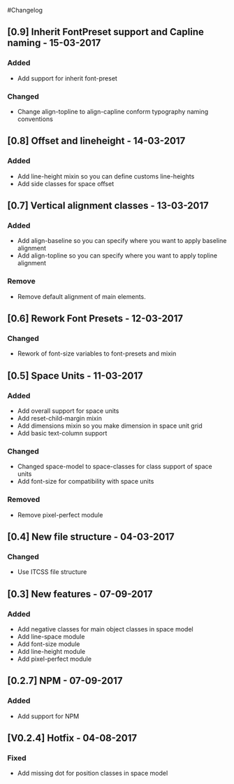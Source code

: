 #Changelog

## [0.9] Inherit FontPreset support and Capline naming - 15-03-2017
### Added
- Add support for inherit font-preset

### Changed
- Change align-topline to align-capline conform typography naming conventions

## [0.8] Offset and lineheight - 14-03-2017
### Added
- Add line-height mixin so you can define customs line-heights
- Add side classes for space offset

## [0.7] Vertical alignment classes - 13-03-2017

### Added
- Add align-baseline so you can specify where you want to apply baseline alignment
- Add align-topline so you can specify where you want to apply topline alignment

### Remove
- Remove default alignment of main elements. 

## [0.6] Rework Font Presets - 12-03-2017
### Changed
- Rework of font-size variables to font-presets and mixin 

## [0.5] Space Units - 11-03-2017
### Added
- Add overall support for space units
- Add reset-child-margin mixin
- Add dimensions mixin so you make dimension in space unit grid
- Add basic text-column support

### Changed
- Changed space-model to space-classes for class support of space units 
- Add font-size for compatibility with space units

### Removed
- Remove pixel-perfect module

## [0.4] New file structure - 04-03-2017
### Changed
- Use ITCSS file structure 

## [0.3] New features - 07-09-2017
### Added
- Add negative classes for main object classes in space model
- Add line-space module
- Add font-size module
- Add line-height module
- Add pixel-perfect module

## [0.2.7] NPM - 07-09-2017
### Added
- Add support for NPM 

## [V0.2.4] Hotfix - 04-08-2017
### Fixed
- Add missing dot for position classes in space model